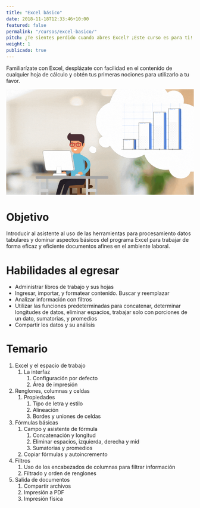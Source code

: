 ```yaml
---
title: "Excel básico"
date: 2018-11-18T12:33:46+10:00
featured: false
permalink: "/cursos/excel-basico/"
pitch: ¿Te sientes perdido cuando abres Excel? ¡Este curso es para ti!
weight: 1
publicado: true
---
```


Familiarízate con Excel, desplázate con facilidad en el contenido de cualquier hoja de cálculo y obtén tus primeras nociones para utilizarlo a tu favor.

![Portada de Excel básico](/images/cursos/excel-basico.gif)

# Objetivo

Introducir al asistente al uso de las herramientas para procesamiento datos tabulares y dominar aspectos básicos del programa Excel para trabajar de forma eficaz y eficiente documentos afines en el ambiente laboral.

# Habilidades al egresar

- Administrar libros de trabajo y sus hojas
- Ingresar, importar, y formatear contenido. Buscar y reemplazar
- Analizar información con filtros
- Utilizar las funciones predeterminadas para concatenar, determinar longitudes de datos, eliminar espacios, trabajar solo con porciones de un dato, sumatorias, y promedios
- Compartir los datos y su análisis

# Temario 

1. Excel y el espacio de trabajo
    1. La interfaz
        1. Configuración por defecto 
        1. Área de impresión
1. Renglones, columnas y celdas
    1. Propiedades
        1. Tipo de letra y estilo
        1. Alineación
        1. Bordes y uniones de celdas
1. Fórmulas básicas
    1. Campo y asistente de fórmula
        1. Concatenación y longitud
        1. Eliminar espacios, izquierda, derecha y mid
        1. Sumatorias y promedios
    1. Copiar fórmulas y autoincremento
1. Filtros
    1. Uso de los encabezados de columnas para filtrar información
    1. Filtrado y orden de renglones
1. Salida de  documentos
    1. Compartir archivos
    1. Impresión a PDF
    1. Impresión física
